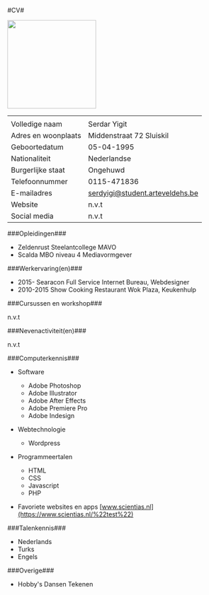 #CV#

<img src="https://scontent-amt2-1.xx.fbcdn.net/v/t1.0-9/12651190_802655603179453_1693665489334004100_n.jpg?oh=a3a350de91a2f4343bd7367f9f3b7101&oe=5893FFFC" width="200">

|   					| 									|
| --------------------- | --------------------------------- |
|   					| 									|
| Volledige naam	 	| Serdar Yigit						|
| Adres en woonplaats  	| Middenstraat 72 Sluiskil			|
| Geboortedatum	 		| 05-04-1995						|
| Nationaliteit  		| Nederlandse						|
| Burgerlijke staat	 	| Ongehuwd							|
| Telefoonnummer  		| 0115-471836						|
| E-mailadres	 		| serdyigi@student.arteveldehs.be	|
| Website  				| n.v.t								|
| Social media	 		| n.v.t								|

###Opleidingen###

- Zeldenrust Steelantcollege MAVO
- Scalda MBO niveau 4 Mediavormgever

###Werkervaring(en)###

- 2015-		Searacon Full Service Internet Bureau, Webdesigner
- 2010-2015	Show Cooking Restaurant Wok Plaza, Keukenhulp

###Cursussen en workshop###

n.v.t

###Nevenactiviteit(en)###

n.v.t

###Computerkennis###

- Software
	- Adobe Photoshop
	- Adobe Illustrator
	- Adobe After Effects
	- Adobe Premiere Pro
	- Adobe Indesign

- Webtechnologie
	- Wordpress

- Programmeertalen
	- HTML
	- CSS
	- Javascript
	- PHP
	
- Favoriete websites en apps
	[www.scientias.nl](https://www.scientias.nl/%22test%22)
	

###Talenkennis###

- Nederlands
- Turks
- Engels

###Overige###

- Hobby's
	Dansen
	Tekenen